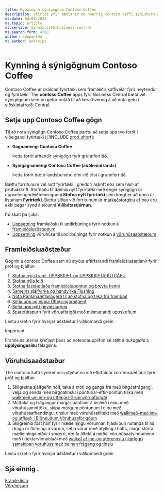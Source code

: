 ```yaml
---
title: Kynning á sýnigögnum Contoso Coffee
description: Yfirlit yfir áætlanir um hvernig contoso kaffi sýnishorn gögn geta aðstoðað við að læra hvernig nýta má getu í viðskiptafræði miðlægt.
ms.date: 04/01/2022
ms.topic: article
ms.service: dynamics365-business-central
ms.search.form: 4760
author: edupont04
ms.author: andreipa
---
```


# <a name="introduction-to-contoso-coffee-demo-data"></a>Kynning á sýnigögnum Contoso Coffee

Contoso Coffee er skáldað fyrirtæki sem framleiðir kaffivélar fyrir neytendur og fyrirtæki. The  **contoso Coffee**  apps fyrir Business Central bæta við sýnigögnum sem þú getur notað til að læra hvernig á að nota getu í viðskiptafræði Central.  


## <a name="set-up-contoso-coffee-data"></a>Setja upp Contoso Coffee gögn

Til að nota sýnigögn Contoso Coffee þarftu að setja upp tvö forrit í viðeigandi fyrirtæki í [!INCLUDE [prod_short](../includes/prod_short.md)]:  

- **Gagnamengi Contoso Coffee**  

    Þetta forrit afhendir sýnigögn fyrir grunnforritið.  
- **Sýnigagnamengi Contoso Coffee (auðkenni lands)**  

    Þetta forrit bætir landsbundnu efni við efst í grunnforritið.

Bættu forritunum við autt fyrirtæki í greiddri áskrift eða sem hluti af prufuáskrift. Stofnaðu til dæmis nýtt fyrirtæki með engin sýnigögn úr uppsetningarleiðbeiningunni **Stofna nýtt fyrirtæki** sem hægt er að opna úr listanum **Fyrirtæki**. Bættu síðan við forritunum úr [markaðstorginu](../ui-extensions-install-uninstall.md#install) ef þau eru ekki þegar sýnd á síðunni **Viðbótastjórnun**.  

Þú skalt þá ljúka:
 -  [Uppsetning](manufacturing/contoso-coffee-manufacturing-intro.md)  framleiðslu til undirbúnings fyrir notkun á  [framleiðsluaðstæðum](#manufacturing-scenarios)
 -  [Uppsetning](warehousing/contoso-coffee-warehousing-intro.md)  vöruhúsa til undirbúnings fyrir notkun á  [vöruhúsaaðstæðum](#warehousing-scenarios)

## <a name="manufacturing-scenarios"></a>Framleiðsluaðstæður

Gögnin á contoso Coffee sem nú styður eftirfarandi framleiðsluáætlanir fyrir próf og þjálfun:

1. [Stofna nýja framl. UPPSKRIFT og UPPSKRIFTARÚTGÁFU](manufacturing/create-new-production-bom-version.md)  
2. [Stofna nýja leið](manufacturing/create-new-routing.md)  
3. [Stofna fastáætlaða framleiðslupöntun og breyta henni](manufacturing/create-firm-planned-production-order-change.md)  
4. [Sameina sjálfvirka og handvirka Flushing](manufacturing/combine-automatic-manual-flushing.md)  
5. [Nota Pantanáætlanagerð til að stofna og taka frá framboð](manufacturing/order-planning-create-reserve-supply.md)  
6. [Setja upp og vinna Úthýsingaraðgerð](manufacturing/set-up-process-subcontracting-operation.md)  
7. [Setja upp nýtt geymslurými](manufacturing/set-up-new-capacity.md)  
8. [Spáreftirspurn fyrir vöruafbrigði með mismunandi uppskriftum](manufacturing/variants.md)  

Lestu skrefin fyrir hverjar aðstæður í viðkomandi grein.  

> [!IMPORTANT]
> Framleiðsluferlar krefjast þess að notendaupplifun sé stillt á  *aukagjald*  á  **upplýsingasíðu**  félagsins.

## <a name="warehousing-scenarios"></a>Vöruhúsaaðstæður

The contoso kaffi sýnikennsla styður nú við eftirtaldar vöruhúsáætlanir fyrir próf og þjálfun:

1.  Skilgreina sjálfgefin hólf, taka á móti og ganga frá með birgðafrágangi, velja og senda með birgðatínslu í pöntunar-eftir-pöntun tíska með  [walkmeð um inn-og úttengi í Grunnvöruafbrigði](warehousing/warehouse-basic-flow-putaway-pick.md)
2.  Móttaka og frágangur margar pantanir á innleið í einu með vöruhúsamóttöku, skipa mörgum pöntunum í einu með vöruhúsaafhendingu, tínslur með vöruhúsatiltekt með  [walkmeð-með inn-og útflæði í Blönduðum Vöruhúsafbrigðum](warehousing/warehouse-mixed-flow-receive-pick-ship.md)
3.  Skilgreinið föst hólf fyrir mælieiningu vörunnar, hjáskipun notanda til að draga úr flutningi á vörum, setja vörur með áfyllingu hólfs, magn stórra mælieininga niður í smærri, dreifa tiltekt á meðal vöruhúsaatvinnumenn með tiltektarvinnublaði með  [walkof af inn-og útbrennslu í ítarlegri samskipan vöruhúss með beinan frágang og tínslu](warehousing/warehouse-directed-flow.md)

Lestu skrefin fyrir hverjar aðstæður í viðkomandi grein.
   
## <a name="see-also"></a>Sjá einnig .

[Framleiðsla](../production-manage-manufacturing.md)  
[Vöruhúsum](../warehouse-manage-warehouse.md)  

